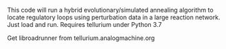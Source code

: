 
This code will run a hybrid evolutionary/simulated annealing algorithm to locate regulatory loops using perturbation data in a large reaction network. Just load and run. Requires tellurium under Python 3.7

Get libroadrunner from tellurium.analogmachine.org

